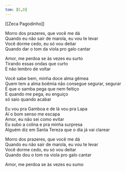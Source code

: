```yaml
---
tom: [E,D]
---
```


[[Zeca Pagodinho]]

Morro dos prazeres, que você me dá  
Quando eu não sair de marola, eu vou te levar  
Você dorme cedo, eu só vou deitar  
Quando dar o tom da viola pro galo cantar

Amor, me perdoa se às vezes eu surto  
Tirando essas ondas que curto  
E não lembro de voltar

Você sabe bem, minha doce alma gêmea  
Quem tem a alma boêmia não consegue segurar, segurar  
É que o samba pega que nem feitiço  
E quando me pega, eu enguiço  
só saio quando acabar

Eu vou pra Gamboa e de lá vou pra Lapa  
Aí o bom senso me escapa  
Amor, eu não sei como evitar  
Eu subo a colina e pra minha surpresa  
Alguém diz em Santa Tereza que o dia já vai clarear

Morro dos prazeres, que você me dá  
Quando eu não sair de marola, eu vou te levar  
Você dorme cedo, eu só vou deitar  
Quando dou o tom na viola pro galo cantar

Amor, me perdoa se às vezes eu sumo